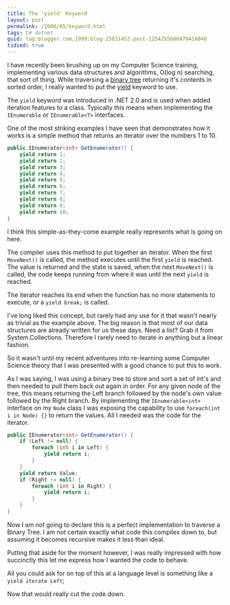 ```yaml
---
title: The 'yield' Keyword
layout: post
permalink: /2008/05/keyword.html
tags: C# dotnet
guid: tag:blogger.com,1999:blog-25631453.post-1254255686870418048
tidied: true
---
```



I have recently been brushing up on my Computer Science training, implementing various data structures and algorithms, O(log n) searching, that sort of thing. While traversing a [binary tree](http://en.wikipedia.org/wiki/Binary_Tree) returning it's contents in sorted order, I really wanted to put the [yield](http://msdn.microsoft.com/en-us/library/9k7k7cf0.aspx) keyword to use.  
  
The `yield` keyword was introduced in .NET 2.0 and is used when added iteration features to a class. Typically this means when implementing the `IEnumerable` or `IEnumerable<T>` interfaces.  
  
One of the most striking examples I have seen that demonstrates how it works is a simple method that returns an iterator over the numbers 1 to 10.  
     
```csharp
public IEnumerator<int> GetEnumerator() {
    yield return 1;
    yield return 2;
    yield return 3;
    yield return 4;
    yield return 5;
    yield return 6;
    yield return 7;
    yield return 8;
    yield return 9;
    yield return 10;
}
```


I think this simple-as-they-come example really represents what is going on here.

The compiler uses this method to put together an iterator. When the first `MoveNext()` is called, the method executes until the first `yield` is reached. The value is returned and the state is saved, when the next `MoveNext()` is called, the code keeps running from where it was until the next `yield` is reached. 

The iterator reaches its end when the function has no more statements to execute, or a `yield break;` is called.  

I've long liked this concept, but rarely had any use for it that wasn't nearly as trivial as the example above. The big reason is that most of our data structures are already written for us these days. Need a list? Grab it from System.Collections. Therefore I rarely need to iterate in anything but a linear fashion.  

So it wasn't until my recent adventures into re-learning some Computer Science theory that I was presented with a good chance to put this to work. 
  
As I was saying, I was using a binary tree to store and sort a set of int's and then needed to pull them back out again in order. For any given node of the tree, this means returning the Left branch followed by the node's own value followed by the Right branch. By implementing the `IEnumerable<int>` interface on my `Node` class I was exposing the capability to use `foreach(int i in Node) {}` to return the values. All I needed was the code for the iterator.  

```csharp
public IEnumerator<int> GetEnumerator() {
    if (Left != null) {
        foreach (int i in Left) {
            yield return i;
        }
    }
    yield return Value;
    if (Right != null) {
        foreach (int i in Right) {
            yield return i;
        }
    }
}
```

Now I am not going to declare this is a perfect implementation to traverse a Binary Tree. I am not certain exactly what code this compiles down to, but assuming it becomes recursive makes it less than ideal. 

Putting that aside for the moment however, I was really impressed with how succinctly this let me express how I wanted the code to behave.  

All you could ask for on top of this at a language level is something like a 
  `yield iterate Left`;

Now that would really cut the code down.  
  
